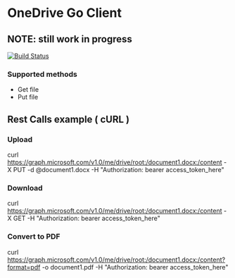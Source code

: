 # OneDrive Go Client
## NOTE: still work in progress 

[![Build Status](https://travis-ci.org/arnobroekhof/onedrive-go.svg?branch=master)](https://travis-ci.org/arnobroekhof/onedrive-go)

### Supported methods

* Get file
* Put file


## Rest Calls example ( cURL )
### Upload
curl https://graph.microsoft.com/v1.0/me/drive/root:/document1.docx:/content -X PUT -d @document1.docx -H "Authorization: bearer access_token_here"
###  Download
curl https://graph.microsoft.com/v1.0/me/drive/root:/document1.docx:/content -X GET  -H "Authorization: bearer access_token_here"
### Convert to PDF
curl https://graph.microsoft.com/v1.0/me/drive/root:/document1.docx:/content?format=pdf -o document1.pdf -H "Authorization: bearer access_token_here"
